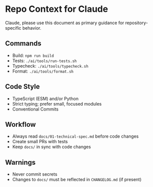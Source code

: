# Repo Context for Claude

Claude, please use this document as primary guidance for repository-specific behavior.

## Commands
- Build: `npm run build`
- Tests: `./ai/tools/run-tests.sh`
- Typecheck: `./ai/tools/typecheck.sh`
- Format: `./ai/tools/format.sh`

## Code Style
- TypeScript (ESM) and/or Python
- Strict typing; prefer small, focused modules
- Conventional Commits

## Workflow
- Always read `docs/01-technical-spec.md` before code changes
- Create small PRs with tests
- Keep `docs/` in sync with code changes

## Warnings
- Never commit secrets
- Changes to `docs/` must be reflected in `CHANGELOG.md` (if present)
